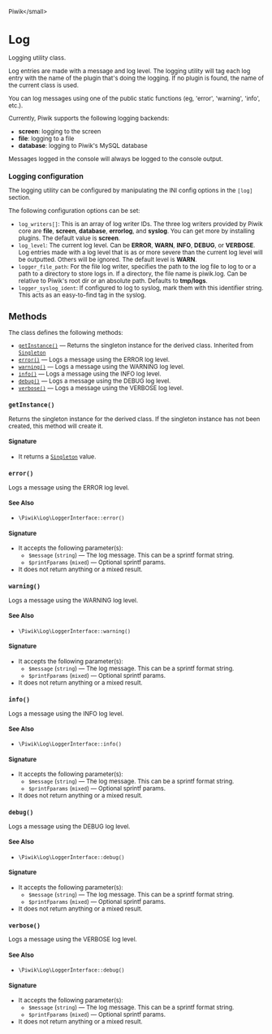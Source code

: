 <small>Piwik\</small>

Log
===

Logging utility class.

Log entries are made with a message and log level. The logging utility will tag each
log entry with the name of the plugin that's doing the logging. If no plugin is found,
the name of the current class is used.

You can log messages using one of the public static functions (eg, 'error', 'warning',
'info', etc.).

Currently, Piwik supports the following logging backends:

- **screen**: logging to the screen
- **file**: logging to a file
- **database**: logging to Piwik's MySQL database

Messages logged in the console will always be logged to the console output.

### Logging configuration

The logging utility can be configured by manipulating the INI config options in the
`[log]` section.

The following configuration options can be set:

- `log_writers[]`: This is an array of log writer IDs. The three log writers provided
                   by Piwik core are **file**, **screen**, **database**, **errorlog**,
                   and **syslog**. You can get more by installing plugins. The default
                   value is **screen**.
- `log_level`: The current log level. Can be **ERROR**, **WARN**, **INFO**, **DEBUG**,
               or **VERBOSE**. Log entries made with a log level that is as or more
               severe than the current log level will be outputted. Others will be
               ignored. The default level is **WARN**.
- `logger_file_path`: For the file log writer, specifies the path to the log file
                      to log to or a path to a directory to store logs in. If a
                      directory, the file name is piwik.log. Can be relative to
                      Piwik's root dir or an absolute path. Defaults to **tmp/logs**.
- `logger_syslog_ident`: If configured to log to syslog, mark them with this
                         identifier string.  This acts as an easy-to-find tag in
                         the syslog.

Methods
-------

The class defines the following methods:

- [`getInstance()`](#getinstance) &mdash; Returns the singleton instance for the derived class. Inherited from [`Singleton`](../Piwik/Singleton.md)
- [`error()`](#error) &mdash; Logs a message using the ERROR log level.
- [`warning()`](#warning) &mdash; Logs a message using the WARNING log level.
- [`info()`](#info) &mdash; Logs a message using the INFO log level.
- [`debug()`](#debug) &mdash; Logs a message using the DEBUG log level.
- [`verbose()`](#verbose) &mdash; Logs a message using the VERBOSE log level.

<a name="getinstance" id="getinstance"></a>
<a name="getInstance" id="getInstance"></a>
### `getInstance()`

Returns the singleton instance for the derived class. If the singleton instance
has not been created, this method will create it.

#### Signature

- It returns a [`Singleton`](../Piwik/Singleton.md) value.

<a name="error" id="error"></a>
<a name="error" id="error"></a>
### `error()`

Logs a message using the ERROR log level.

#### See Also

- `\Piwik\Log\LoggerInterface::error()`

#### Signature

-  It accepts the following parameter(s):
    - `$message` (`string`) &mdash;
       The log message. This can be a sprintf format string.
    - `$printFparams` (`mixed`) &mdash;
       Optional sprintf params.
- It does not return anything or a mixed result.

<a name="warning" id="warning"></a>
<a name="warning" id="warning"></a>
### `warning()`

Logs a message using the WARNING log level.

#### See Also

- `\Piwik\Log\LoggerInterface::warning()`

#### Signature

-  It accepts the following parameter(s):
    - `$message` (`string`) &mdash;
       The log message. This can be a sprintf format string.
    - `$printFparams` (`mixed`) &mdash;
       Optional sprintf params.
- It does not return anything or a mixed result.

<a name="info" id="info"></a>
<a name="info" id="info"></a>
### `info()`

Logs a message using the INFO log level.

#### See Also

- `\Piwik\Log\LoggerInterface::info()`

#### Signature

-  It accepts the following parameter(s):
    - `$message` (`string`) &mdash;
       The log message. This can be a sprintf format string.
    - `$printFparams` (`mixed`) &mdash;
       Optional sprintf params.
- It does not return anything or a mixed result.

<a name="debug" id="debug"></a>
<a name="debug" id="debug"></a>
### `debug()`

Logs a message using the DEBUG log level.

#### See Also

- `\Piwik\Log\LoggerInterface::debug()`

#### Signature

-  It accepts the following parameter(s):
    - `$message` (`string`) &mdash;
       The log message. This can be a sprintf format string.
    - `$printFparams` (`mixed`) &mdash;
       Optional sprintf params.
- It does not return anything or a mixed result.

<a name="verbose" id="verbose"></a>
<a name="verbose" id="verbose"></a>
### `verbose()`

Logs a message using the VERBOSE log level.

#### See Also

- `\Piwik\Log\LoggerInterface::debug()`

#### Signature

-  It accepts the following parameter(s):
    - `$message` (`string`) &mdash;
       The log message. This can be a sprintf format string.
    - `$printFparams` (`mixed`) &mdash;
       Optional sprintf params.
- It does not return anything or a mixed result.

